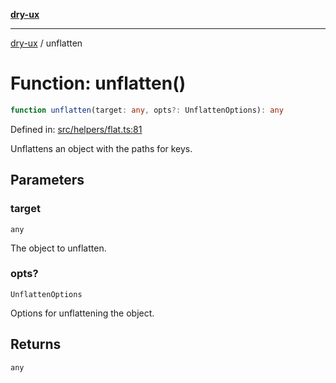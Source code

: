 [**dry-ux**](../README.md)

***

[dry-ux](../README.md) / unflatten

# Function: unflatten()

```ts
function unflatten(target: any, opts?: UnflattenOptions): any
```

Defined in: [src/helpers/flat.ts:81](https://github.com/navedr/dry-ux/blob/05824901684f5086b63edd3699fcdb1704ab19f9/src/helpers/flat.ts#L81)

Unflattens an object with the paths for keys.

## Parameters

### target

`any`

The object to unflatten.

### opts?

`UnflattenOptions`

Options for unflattening the object.

## Returns

`any`
